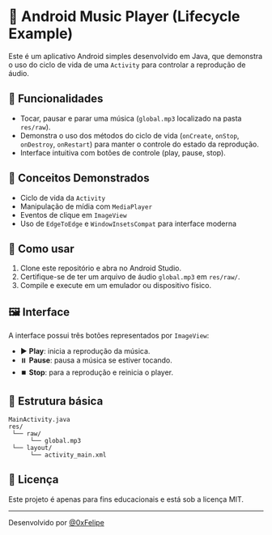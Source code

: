
# 🎵 Android Music Player (Lifecycle Example)

Este é um aplicativo Android simples desenvolvido em Java, que demonstra o uso do ciclo de vida de uma `Activity` para controlar a reprodução de áudio.

## 📱 Funcionalidades

- Tocar, pausar e parar uma música (`global.mp3` localizado na pasta `res/raw`).
- Demonstra o uso dos métodos do ciclo de vida (`onCreate`, `onStop`, `onDestroy`, `onRestart`) para manter o controle do estado da reprodução.
- Interface intuitiva com botões de controle (play, pause, stop).

## 🧠 Conceitos Demonstrados

- Ciclo de vida da `Activity`
- Manipulação de mídia com `MediaPlayer`
- Eventos de clique em `ImageView`
- Uso de `EdgeToEdge` e `WindowInsetsCompat` para interface moderna

## 🚀 Como usar

1. Clone este repositório e abra no Android Studio.
2. Certifique-se de ter um arquivo de áudio `global.mp3` em `res/raw/`.
3. Compile e execute em um emulador ou dispositivo físico.

## 🖼️ Interface

A interface possui três botões representados por `ImageView`:

- ▶️ **Play**: inicia a reprodução da música.
- ⏸️ **Pause**: pausa a música se estiver tocando.
- ⏹️ **Stop**: para a reprodução e reinicia o player.

## 📁 Estrutura básica

```
MainActivity.java
res/
 └── raw/
      └── global.mp3
 └── layout/
      └── activity_main.xml
```

## 📄 Licença

Este projeto é apenas para fins educacionais e está sob a licença MIT.

---

Desenvolvido por [@0xFelipe](https://github.com/0xFelipe)
